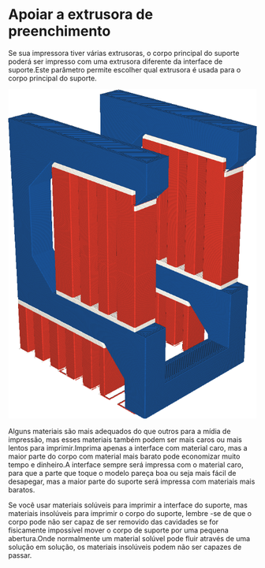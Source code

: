 Apoiar a extrusora de preenchimento
====
Se sua impressora tiver várias extrusoras, o corpo principal do suporte poderá ser impresso com uma extrusora diferente da interface de suporte.Este parâmetro permite escolher qual extrusora é usada para o corpo principal do suporte.

![O corpo do suporte é impresso em vermelho, mas a interface branca](../../../articles/images/support_infill_extruder_nr.png)

Alguns materiais são mais adequados do que outros para a mídia de impressão, mas esses materiais também podem ser mais caros ou mais lentos para imprimir.Imprima apenas a interface com material caro, mas a maior parte do corpo com material mais barato pode economizar muito tempo e dinheiro.A interface sempre será impressa com o material caro, para que a parte que toque o modelo pareça boa ou seja mais fácil de desapegar, mas a maior parte do suporte será impressa com materiais mais baratos.

Se você usar materiais solúveis para imprimir a interface do suporte, mas materiais insolúveis para imprimir o corpo do suporte, lembre -se de que o corpo pode não ser capaz de ser removido das cavidades se for fisicamente impossível mover o corpo de suporte por uma pequena abertura.Onde normalmente um material solúvel pode fluir através de uma solução em solução, os materiais insolúveis podem não ser capazes de passar.